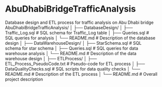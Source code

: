 # AbuDhabiBridgeTrafficAnalysis
Database design and ETL process for traffic analysis on Abu Dhabi bridge
AbuDhabiBridgeTrafficAnalysis/
│
├── DatabaseDesign/
│   ├── Traffic_Log.sql           # SQL schema for Traffic_Log table
│   ├── Queries.sql               # SQL queries for analysis
│   └── README.md                  # Description of the database design
│
├── DataWarehouseDesign/
│   ├── StarSchema.sql             # SQL schema for star schema
│   ├── Queries.sql                # SQL queries for data warehouse analysis
│   └── README.md                  # Description of the data warehouse design
│
├── ETLProcess/
│   ├── ETL_Process_PseudoCode.txt # Pseudo-code for ETL process
│   ├── DataQualityChecks.sql       # SQL scripts for data quality checks
│   └── README.md                  # Description of the ETL process
│
└── README.md                      # Overall project description
